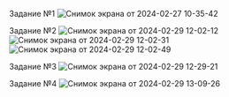 Задание №1
![Снимок экрана от 2024-02-27 10-35-42](https://github.com/Niko1a/lebedev/assets/110035244/410b0bad-aeb7-4342-9c9b-d4451822d671)

Задание №2
![Снимок экрана от 2024-02-29 12-02-12](https://github.com/Niko1a/lebedev/assets/110035244/f1f6ae5b-059a-4029-b4b7-6830df31a696)
![Снимок экрана от 2024-02-29 12-02-31](https://github.com/Niko1a/lebedev/assets/110035244/2111e0a5-db54-4d86-83d9-3ca2e00ff289)
![Снимок экрана от 2024-02-29 12-02-49](https://github.com/Niko1a/lebedev/assets/110035244/d68676fe-33f8-4cf5-b26d-5c8d0e07f00d)

Задание №3
![Снимок экрана от 2024-02-29 12-29-21](https://github.com/Niko1a/lebedev/assets/110035244/e590e643-6b35-4f98-9b29-9af8c6427de0)

Задание №4
![Снимок экрана от 2024-02-29 13-09-26](https://github.com/Niko1a/lebedev/assets/110035244/af568be9-ca70-4a65-aa77-85a436fc7d3b)
